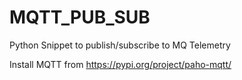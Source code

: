 # MQTT_PUB_SUB
Python Snippet to publish/subscribe to MQ Telemetry

Install MQTT from https://pypi.org/project/paho-mqtt/
